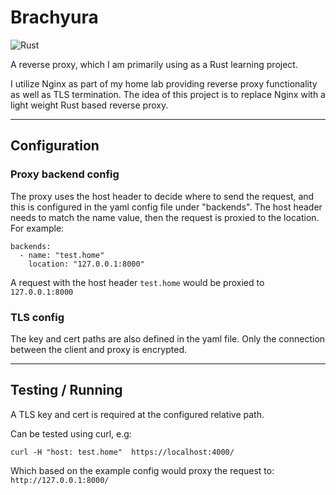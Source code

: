 # Brachyura 
![Rust](https://img.shields.io/badge/rust-%23000000.svg?style=for-the-badge&logo=rust&logoColor=white)

A reverse proxy, which I am primarily using as a Rust learning project.

I utilize Nginx as part of my home lab providing reverse proxy functionality as well as TLS termination. The idea of this project is to replace Nginx with a light weight Rust based reverse proxy.

---
## Configuration

### Proxy backend config

The proxy uses the host header to decide where to send the request, and this is configured in the yaml config file under "backends". The host header needs to match the name value, then the request is proxied to the location. For example:

    backends:
      - name: "test.home"
        location: "127.0.0.1:8000"

A request with the host header `test.home` would be proxied to `127.0.0.1:8000`

### TLS config
The key and cert paths are also defined in the yaml file. Only the connection between the client and proxy is encrypted.

---

## Testing / Running

A TLS key and cert is required at the configured relative path.

Can be tested using curl, e.g:

`curl -H "host: test.home"  https://localhost:4000/`

Which based on the example config would proxy the request to: `http://127.0.0.1:8000/`
